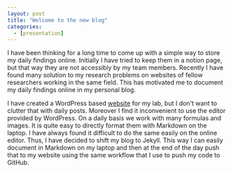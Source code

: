 ```yaml
---
layout: post
title: "Welcome to the new blog"
categories: 
  - [presentation]
---
```


I have been thinking for a long time to come up with a simple way to store my daily findings online. Initially I have tried to keep them in a notion page, but that way they are not accessibly by my team members. Recently I have found many solution to my research problems on websites of fellow researchers working in the same field. This has motivated me to document my daily findings online in my personal blog.

I have created a WordPress based [website](https://www.computationalmechanics.in) for my lab,  but I don't want to clutter that with daily posts. Moreover I find it inconvenient to use the editor provided by WordPress. On a daily basis we work with many formulas and images. It is quite easy to directly format them with Markdown on the laptop. I have always found it difficult to do the same easily on the online editor. Thus, I have decided to shift my blog to Jekyll. This way I can easily document in Markdown on my laptop and then at the end of the day push that to my website using the same workflow that I use to push my code to GitHub.
